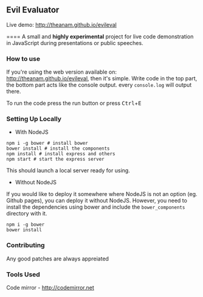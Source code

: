 ## Evil Evaluator

Live demo: <http://theanam.github.io/evileval>

====
A small and **highly experimental** project for live code demonstration in JavaScript during presentations or public speeches.

### How to use

If you're using the web version available on: <a href="http://theanam.github.io/evileval">http://theanam.github.io/evileval</a>, then it's simple. Write code in the top part, the bottom part acts like the console output. every `console.log` will output there.

To run the code press the run button or press <kbd>Ctrl</kbd>+<kbd>E</kbd>

### Setting Up Locally

* With NodeJS

```
npm i -g bower # install bower
bower install # install the components
npm install # install express and others
npm start # start the express server
```
This should launch a local server ready for using. 

* Without NodeJS

If you would like to deploy it somewhere where NodeJS is not an option (eg. Github pages), you can deploy it without NodeJS. However, you need to install the dependencies using bower and include the `bower_components` directory with it. 

```
npm i -g bower
bower install
```


### Contributing

Any good patches are always appreiated


### Tools Used

Code mirror - <http://codemirror.net>
